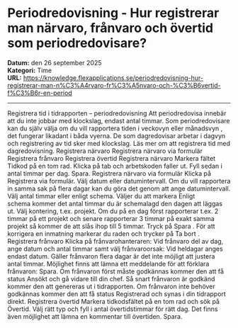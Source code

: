 # Periodredovisning - Hur registrerar man närvaro, frånvaro och övertid som periodredovisare?

**Datum:** den 26 september 2025  
**Kategori:** Time  
**URL:** https://knowledge.flexapplications.se/periodredovisning-hur-registrerar-man-n%C3%A4rvaro-fr%C3%A5nvaro-och-%C3%B6vertid-f%C3%B6r-en-period

---

Registrera tid i tidrapporten – periodredovisning
Att
periodredovisa
innebär att du inte jobbar med klockslag, endast antal timmar. Som periodredovisare kan du själv välja om du vill rapportera tiden i
veckovyn
eller
månadsvyn
, det fungerar likadant i båda vyerna.
De som
dagredovisar
arbetar i
dagvyn
och registrering av tid sker med klockslag.
Läs mer om att registrera tid med dagredovisning.
Registrera närvaro
Registrera närvaro via formulär
Registrera frånvaro
Registrera övertid
Registrera närvaro
Markera fältet Tidkod på en tom rad. Klicka på tab och arbetskoden faller ut. Fyll sedan i antal timmar per dag.
Spara.
Registrera närvaro via formulär
Klicka på
Registrera via formulär.
Välj datum eller datumintervall. Om du vill rapportera in samma sak på flera dagar kan du göra det genom att ange datumintervall.
Välj antal timmar eller enligt schema. Väljer du att markera Enligt schema kommer det antal timmar du är schemalagd den dagen att läggas ut.
Välj kontering, t.ex. projekt.
Om du på en dag först rapporterar t.ex. 2 timmar på ett projekt och senare rapporterar 3 timmar på exakt samma projekt så kommer de att slås ihop till 5 timmar.
Tryck på
Spara
.
För att korrigera en inmatning markerar du raden och trycker på
Ta bort
.
Registrera frånvaro
Klicka på frånvarohanteraren:
Vid frånvaro del av dag, ange datum och antal timmar samt välj frånvaroorsak:
Vid heldagar anges endast datum. Gäller frånvaron flera dagar är det inte möjligt att justera antal timmar.
Möjlighet finns att lämna ett meddelande för att förklara frånvaron:
Spara.
Om frånvaron först måste godkännas kommer den att få status
Ansökt
och gå vidare till din chef. Så snart frånvaron är godkänd kommer den att genereras ut i tidrapporten.
Om frånvaron inte behöver godkännas kommer den att få status
Registrerad
och synas i din tidrapport direkt.
Registrera övertid
Markera tidkodsfältet på en tom rad och sök på Övertid.
Välj rätt typ och fyll i antal övertidstimmar för rätt dag.
Det finns även möjlighet att lämna en kommentar till övertiden.
Spara.
